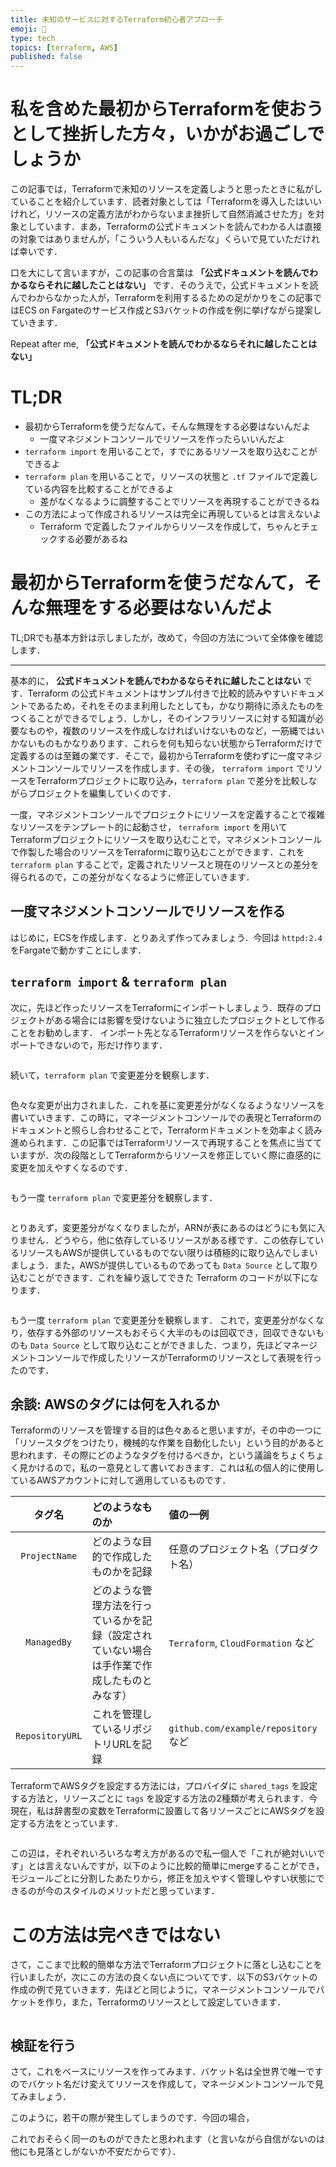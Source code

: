 ```yaml
---
title: 未知のサービスに対するTerraform初心者アプローチ
emoji: 🛵
type: tech
topics: [terraform, AWS]
published: false
---
```


# 私を含めた最初からTerraformを使おうとして挫折した方々，いかがお過ごしでしょうか
この記事では，Terraformで未知のリソースを定義しようと思ったときに私がしていることを紹介しています．読者対象としては「Terraformを導入したはいいけれど，リソースの定義方法がわからないまま挫折して自然消滅させた方」を対象としています．まあ，Terraformの公式ドキュメントを読んでわかる人は直接の対象ではありませんが，「こういう人もいるんだな」くらいで見ていただければ幸いです．

口を大にして言いますが，この記事の合言葉は **「公式ドキュメントを読んでわかるならそれに越したことはない」** です．そのうえで，公式ドキュメントを読んでわからなかった人が，Terraformを利用するるための足がかりをこの記事ではECS on Fargateのサービス作成とS3バケットの作成を例に挙げながら提案していきます．

Repeat after me, **「公式ドキュメントを読んでわかるならそれに越したことはない」**

# TL;DR
- 最初からTerraformを使うだなんて，そんな無理をする必要はないんだよ
    - 一度マネジメントコンソールでリソースを作ったらいいんだよ
- `terraform import` を用いることで，すでにあるリソースを取り込むことができるよ
- `terraform plan` を用いることで，リソースの状態と `.tf` ファイルで定義している内容を比較することができるよ
    - 差がなくなるように調整することでリソースを再現することができるね
- この方法によって作成されるリソースは完全に再現しているとは言えないよ
    - Terraform で定義したファイルからリソースを作成して，ちゃんとチェックする必要があるね

# 最初からTerraformを使うだなんて，そんな無理をする必要はないんだよ
TL;DRでも基本方針は示しましたが，改めて，今回の方法について全体像を確認します．

---
基本的に， **公式ドキュメントを読んでわかるならそれに越したことはない** です．Terraform の公式ドキュメントはサンプル付きで比較的読みやすいドキュメントであるため，それをそのまま利用したとしても，かなり期待に添えたものをつくることができるでしょう．しかし，そのインフラリソースに対する知識が必要なものや，複数のリソースを作成しなければいけないものなど，一筋縄ではいかないものもかなりあります．これらを何も知らない状態からTerraformだけで定義するのは至難の業です．そこで，最初からTerraformを使わずに一度マネジメントコンソールでリソースを作成します．その後， `terraform import` でリソースをTerraformプロジェクトに取り込み，`terraform plan` で差分を比較しながらプロジェクトを編集していくのです．

一度，マネジメントコンソールでプロジェクトにリソースを定義することで複雑なリソースをテンプレート的に起動させ， `terraform import` を用いてTerraformプロジェクトにリソースを取り込むことで，マネジメントコンソールで作製した場合のリソースをTerraformに取り込むことができます．これを `terraform plan` することで，定義されたリソースと現在のリソースとの差分を得られるので，この差分がなくなるように修正していきます．

## 一度マネジメントコンソールでリソースを作る

はじめに，ECSを作成します．とりあえず作ってみましょう．今回は `httpd:2.4` をFargateで動かすことにします．

## `terraform import` & `terraform plan`

次に，先ほど作ったリソースをTerraformにインポートしましょう．既存のプロジェクトがある場合には影響を受けないように独立したプロジェクトとして作ることをお勧めします．
インポート先となるTerraformリソースを作らないとインポートできないので，形だけ作ります．

```terraform
```

続いて，`terraform plan` で変更差分を観察します．

```txt
```

色々な変更が出力されました．これを基に変更差分がなくなるようなリソースを書いていきます．この時に，マネージメントコンソールでの表現とTerraformのドキュメントと照らし合わせることで，Terraformドキュメントを効率よく読み進められます．この記事ではTerraformリソースで再現することを焦点に当てていますが．次の段階としてTerraformからリソースを修正していく際に直感的に変更を加えやすくなるのです．

```terraform
```

もう一度 `terraform plan` で変更差分を観察します．

```txt
```

とりあえず，変更差分がなくなりましたが，ARNが表にあるのはどうにも気に入りません．どうやら，他に依存しているリソースがある様です．この依存しているリソースもAWSが提供しているものでない限りは積極的に取り込んでしまいましょう．また，AWSが提供しているものであっても `Data Source` として取り込むことができます．これを繰り返してできた Terraform のコードが以下になります．

```terraform
```


もう一度 `terraform plan` で変更差分を観察します．
これで，変更差分がなくなり，依存する外部のリソースもおそらく大半のものは回収でき，回収できないものも `Data Source` として取り込むことができました．つまり，先ほどマネージメントコンソールで作成したリソースがTerraformのリソースとして表現を行ったのです．

## 余談: AWSのタグには何を入れるか

Terraformのリソースを管理する目的は色々あると思いますが，その中の一つに「リソースタグをつけたり，機械的な作業を自動化したい」という目的があると思われます．その際にどのようなタグを付けるべきか，という議論をちょくちょく見かけるので，私の一意見として書いておきます．これは私の個人的に使用しているAWSアカウントに対して適用しているものです．

| タグ名 | どのようなものか | 値の一例 |
| :-: | :-- | :-- |
| `ProjectName` | どのような目的で作成したものかを記録 | 任意のプロジェクト名（プロダクト名）
| `ManagedBy` | どのような管理方法を行っているかを記録（設定されていない場合は手作業で作成したものとみなす） | `Terraform`, `CloudFormation` など
| `RepositoryURL` | これを管理しているリポジトリURLを記録 | `github.com/example/repository` など

TerraformでAWSタグを設定する方法には，プロバイダに `shared_tags` を設定する方法と，リソースごとに `tags` を設定する方法の2種類が考えられます．今現在，私は辞書型の変数をTerraformに設置して各リソースごとにAWSタグを設定する方法をとっています．

```terraform
```

この辺は，それぞれいろいろな考え方があるので私一個人で「これが絶対いいです」とは言えないんですが，以下のように比較的簡単にmergeすることができ，モジュールごとに分割したあたりから，修正を加えやすく管理しやすい状態にできるのが今のスタイルのメリットだと思っています．

# この方法は完ぺきではない

さて，ここまで比較的簡単な方法でTerraformプロジェクトに落とし込むことを行いましたが，次にこの方法の良くない点についてです．以下のS3バケットの作成の例で見ていきます．先ほどと同じように，マネージメントコンソールでバケットを作り，また，Terraformのリソースとして設定していきます．

```terraform

```

## 検証を行う

さて，これをベースにリソースを作ってみます．バケット名は全世界で唯一ですのでバケット名だけ変えてリソースを作成して，マネージメントコンソールで見てみましょう．

このように，若干の際が発生してしまうのです．今回の場合，


これでおそらく同一のものができたと思われます（と言いながら自信がないのは他にも見落としがないか不安だからです）．

